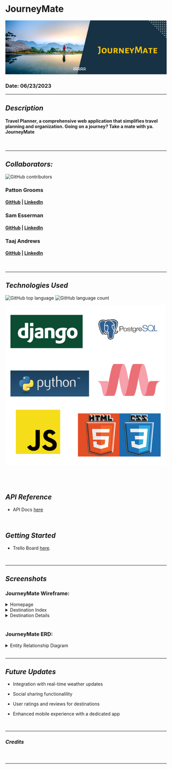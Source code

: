 # JourneyMate

<img src="images/JourneyMate.png" name="image-name">

### Date: 06/23/2023

---

## **_Description_**

#### Travel Planner, a comprehensive web application that simplifies travel planning and organization. Going on a journey? Take a mate with ya. JourneyMate

<br>

---

## **_Collaborators:_**

![GitHub contributors](https://img.shields.io/github/contributors/pattongrooms/project-3-STP)

### Patton Grooms

#### [GitHub](https://github.com/pattongrooms) | [LinkedIn](https://www.linkedin.com/in/patton-grooms/)

### Sam Esserman

#### [GitHub](https://github.com/SLEsserman) | [LinkedIn](https://www.linkedin.com/in/samuel-esserman/)

### Taaj Andrews

#### [GitHub](https://github.com/TaajAndrews) | [LinkedIn](https://linkedin.com/in/taajandrews)

<br>

---

## **_Technologies Used_**

![GitHub top language](https://img.shields.io/github/languages/top/pattongrooms/project-3-STP) ![GitHub language count](https://img.shields.io/github/languages/count/pattongrooms/project-3-STP)

<img src="images/technologies1.png" name="image-name">

## <br>

## **_API Reference_**

- API Docs [here](https://openweathermap.org/api)

<br>

## **_Getting Started_**

- Trello Board [here](https://trello.com/b/aZLhCVjV/journeymate-project-3-sam-taaj-pat).

<br>

---

## **_Screenshots_**

### JourneyMate Wireframe:

<details>
<summary>Homepage</summary>
  <img src="images/wireframe_1.png" name="image-name">
</details>
<details>
<summary>Destination Index</summary>
  <img src="images/wireframe_2.png" name="image-name">
</details>
<details>
 <summary>Destination Details</summary>
  <img src="images/wireframe_3.png" name="image-name">
</details>
<br>

### JourneyMate ERD:

<details>
 <summary>Entity Relationship Diagram</summary>
  <img src="images/erd_journeymate.png" name="image-name">
</details>
<br>

---

## **_Future Updates_**

- Integration with real-time weather updates

- Social sharing functionalility

- User ratings and reviews for destinations

- Enhanced mobile experience with a dedicated app

<br>

---

### **_Credits_**

<br>

#####

#####

#####

#####

---
